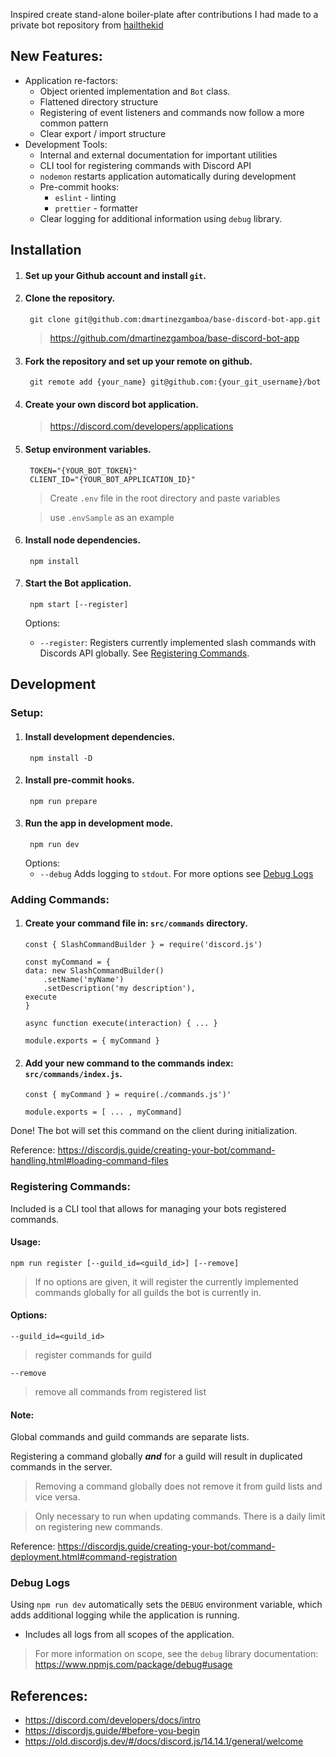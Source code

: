 Inspired create stand-alone boiler-plate after contributions I had made to a private bot repository from [hailthekid](https://github.com/hailthekid)

## New Features:
- Application re-factors:
  - Object oriented implementation and `Bot` class.
  - Flattened directory structure
  - Registering of event listeners and commands now follow a more common pattern
  - Clear export / import structure
- Development Tools:
  - Internal and external documentation for important utilities
  - CLI tool for registering commands with Discord API
  - `nodemon` restarts application automatically during development
  - Pre-commit hooks:
    - `eslint` - linting
    - `prettier` - formatter
  - Clear logging for additional information using `debug` library.

## Installation

1. #### Set up your Github account and install `git`.

1. #### Clone the repository.
        git clone git@github.com:dmartinezgamboa/base-discord-bot-app.git
    > https://github.com/dmartinezgamboa/base-discord-bot-app

1. #### Fork the repository and set up your remote on github.
        git remote add {your_name} git@github.com:{your_git_username}/bot

1. #### Create your own discord bot application.
    > https://discord.com/developers/applications

1. #### Setup environment variables.
        TOKEN="{YOUR_BOT_TOKEN}"
        CLIENT_ID="{YOUR_BOT_APPLICATION_ID}"
    
    > Create `.env` file in the root directory and paste variables

    > use `.envSample` as an example

1. #### Install node dependencies.
        npm install

1. #### Start the Bot application.
        npm start [--register]
    Options: 

    - `--register`: Registers currently implemented slash commands with Discords API globally. See [Registering Commands](#registering-commands).
## Development

### Setup:

1. #### Install development dependencies.
        npm install -D

1. #### Install pre-commit hooks.
        npm run prepare

1. #### Run the app in development mode.
        npm run dev

    Options:
    - `--debug` Adds logging to `stdout`. For more options see [Debug Logs](#debug-logs)


### Adding Commands:

1. #### Create your command file in: `src/commands` directory.
    ```node
    const { SlashCommandBuilder } = require('discord.js')

    const myCommand = {
    data: new SlashCommandBuilder()
        .setName('myName')
        .setDescription('my description'),
    execute
    }

    async function execute(interaction) { ... }

    module.exports = { myCommand }
    ```

1. #### Add your new command to the commands index: `src/commands/index.js`.
    ```node
    const { myCommand } = require(./commands.js')'

    module.exports = [ ... , myCommand]
    ```
Done! The bot will set this command on the client during initialization.

Reference: https://discordjs.guide/creating-your-bot/command-handling.html#loading-command-files

### Registering Commands:

Included is a CLI tool that allows for managing your bots registered commands.

#### Usage:

    npm run register [--guild_id=<guild_id>] [--remove]

> If no options are given, it will register the currently implemented commands globally for all guilds the bot is currently in.

#### Options:

    --guild_id=<guild_id>

> register commands for guild

    --remove               
> remove all commands from registered list

#### Note: 
Global commands and guild commands are separate lists.

Registering a command globally ***and*** for a guild will result in duplicated commands in the server.
> Removing a command globally does not remove it from guild lists and vice versa.

> Only necessary to run when updating commands. There is a daily limit on registering new commands.

Reference: https://discordjs.guide/creating-your-bot/command-deployment.html#command-registration

### Debug Logs

Using `npm run dev` automatically sets the `DEBUG` environment variable, which adds additional logging while the application is running.

- Includes all logs from all scopes of the application.

> For more information on scope, see the `debug` library documentation: https://www.npmjs.com/package/debug#usage



## References:

- https://discord.com/developers/docs/intro
- https://discordjs.guide/#before-you-begin
- https://old.discordjs.dev/#/docs/discord.js/14.14.1/general/welcome